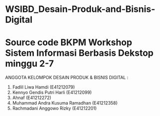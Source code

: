 # WSIBD_Desain-Produk-and-Bisnis-Digital
# Source code BKPM Workshop Sistem Informasi Berbasis Dekstop minggu 2-7
ANGGOTA KELOMPOK DESAIN PRODUK & BISNIS DIGITAL : 
1. Fadlil Liwa Hamdi (E41212079)
2. Kennyo Gendis Putri Harli (E41212099) 
3. Ahnaf (E41212272) 
4. Muhammad Andra Kusuma Ramadhan (E41212358)
5. Rachmadani Anggowo Rizky (E41212201)
